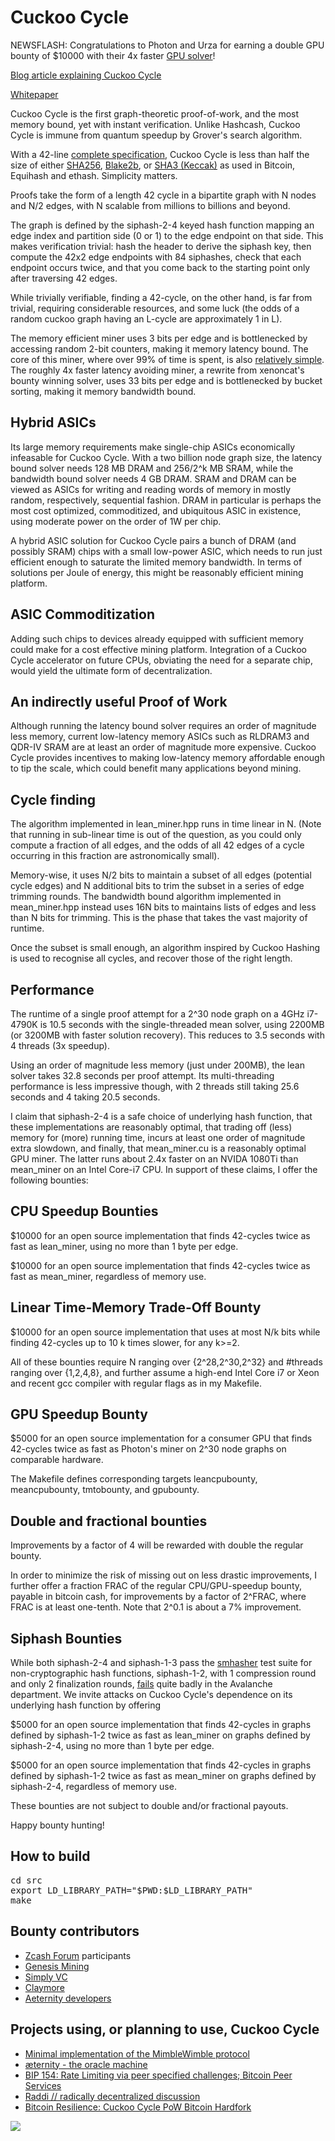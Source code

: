 Cuckoo Cycle
============

NEWSFLASH: Congratulations to Photon and Urza for earning a double GPU bounty of $10000 with their 4x faster [GPU solver](https://github.com/mozkomor/GrinGoldMiner)!

[Blog article explaining Cuckoo Cycle](http://cryptorials.io/beyond-hashcash-proof-work-theres-mining-hashing)

[Whitepaper](doc/cuckoo.pdf?raw=true)

Cuckoo Cycle is the first graph-theoretic proof-of-work, and the most memory bound, yet with instant verification.
Unlike Hashcash, Cuckoo Cycle is immune from quantum speedup by Grover's search algorithm.

With a 42-line [complete specification](doc/spec), Cuckoo Cycle is less than half the size of either
[SHA256](https://en.wikipedia.org/wiki/SHA-2#Pseudocode),
[Blake2b](https://en.wikipedia.org/wiki/BLAKE_%28hash_function%29#Blake2b_algorithm), or
[SHA3 (Keccak)](https://github.com/mjosaarinen/tiny_sha3/blob/master/sha3.c)
as used in Bitcoin, Equihash and ethash. Simplicity matters.

Proofs take the form of a length 42 cycle in a bipartite graph with N nodes and
N/2 edges, with N scalable from millions to billions and beyond.

The graph is defined by the siphash-2-4 keyed hash function mapping an edge index
and partition side (0 or 1) to the edge endpoint on that side.
This makes verification trivial: hash the header to derive the siphash key,
then compute the 42x2 edge endpoints with 84 siphashes, check that each endpoint occurs twice,
and that you come back to the starting point only after traversing 42 edges.

While trivially verifiable, finding a 42-cycle, on the other hand, is far from trivial,
requiring considerable resources, and some luck
(the odds of a random cuckoo graph having an L-cycle are approximately 1 in L).

The memory efficient miner uses 3 bits per edge and is bottlenecked by
accessing random 2-bit counters, making it memory latency bound. The core of this miner, where
over 99% of time is spent, is also [relatively simple](doc/leancore).
The roughly 4x faster latency avoiding miner, a rewrite from xenoncat's bounty winning solver,
uses 33 bits per edge and is bottlenecked by bucket sorting, making it memory bandwidth bound.

Hybrid ASICs
------------
Its large memory requirements make single-chip ASICs economically infeasable for Cuckoo Cycle.
With a two billion node graph size, the latency bound solver needs 128 MB DRAM and 256/2^k MB SRAM,
while the bandwidth bound solver needs 4 GB DRAM.
SRAM and DRAM can be viewed as ASICs for writing and reading words of memory in mostly random, respectively, sequential fashion.
DRAM in particular is perhaps the most cost optimized, commoditized, and ubiquitous ASIC in existence,
using moderate power on the order of 1W per chip.

A hybrid ASIC solution for Cuckoo Cycle pairs a bunch of DRAM (and possibly SRAM) chips with a small low-power ASIC,
which needs to run just efficient enough to saturate the limited memory bandwidth.
In terms of solutions per Joule of energy, this might be reasonably efficient mining platform.

ASIC Commoditization
--------------------
Adding such chips to devices already equipped with sufficient memory could make for a
cost effective mining platform. Integration of a Cuckoo Cycle accelerator on future CPUs,
obviating the need for a separate chip, would yield the ultimate form of decentralization.

An indirectly useful Proof of Work
--------------
Although running the latency bound solver requires an order of magnitude less memory,
current low-latency memory ASICs such as RLDRAM3 and QDR-IV SRAM are at least an order of magnitude more expensive.
Cuckoo Cycle provides incentives to making low-latency memory affordable enough to tip the scale,
which could benefit many applications beyond mining.

Cycle finding
--------------
The algorithm implemented in lean_miner.hpp runs in time linear in N.
(Note that running in sub-linear time is out of the question, as you could
only compute a fraction of all edges, and the odds of all 42 edges of a cycle
occurring in this fraction are astronomically small).

Memory-wise, it uses N/2 bits to maintain a subset of all edges (potential
cycle edges) and N additional bits to trim the subset in a series of edge trimming rounds.
The bandwidth bound algorithm implemented in mean_miner.hpp instead uses 16N bits to maintains
lists of edges and less than N bits for trimming.
This is the phase that takes the vast majority of runtime.

Once the subset is small enough, an algorithm inspired by Cuckoo Hashing
is used to recognise all cycles, and recover those of the right length.

Performance
--------------

The runtime of a single proof attempt for a 2^30 node graph on a 4GHz i7-4790K is 10.5 seconds
with the single-threaded mean solver, using 2200MB (or 3200MB with faster solution recovery).
This reduces to 3.5 seconds with 4 threads (3x speedup).

Using an order of magnitude less memory (just under 200MB),
the lean solver takes 32.8 seconds per proof attempt.
Its multi-threading performance is less impressive though,
with 2 threads still taking 25.6 seconds and 4 taking 20.5 seconds.

I claim that siphash-2-4 is a safe choice of underlying hash function,
that these implementations are reasonably optimal,
that trading off (less) memory for (more) running time,
incurs at least one order of magnitude extra slowdown,
and finally, that mean_miner.cu is a reasonably optimal GPU miner.
The latter runs about 2.4x faster on an NVIDA 1080Ti than mean_miner on an Intel Core-i7 CPU.
In support of these claims, I offer the following bounties:

CPU Speedup Bounties
--------------------
$10000 for an open source implementation that finds 42-cycles twice as fast
as lean_miner, using no more than 1 byte per edge.

$10000 for an open source implementation that finds 42-cycles twice as fast
as mean_miner, regardless of memory use.

Linear Time-Memory Trade-Off Bounty
-----------------------------------
$10000 for an open source implementation that uses at most N/k bits while finding 42-cycles up to 10 k times slower, for any k>=2.

All of these bounties require N ranging over {2^28,2^30,2^32} and #threads
ranging over {1,2,4,8}, and further assume a high-end Intel Core i7 or Xeon and
recent gcc compiler with regular flags as in my Makefile.

GPU Speedup Bounty
------------------
$5000 for an open source implementation for a consumer GPU
that finds 42-cycles twice as fast as Photon's miner on 2^30 node graphs on comparable hardware.

The Makefile defines corresponding targets leancpubounty, meancpubounty, tmtobounty, and gpubounty.

Double and fractional bounties
------------------------------
Improvements by a factor of 4 will be rewarded with double the regular bounty.

In order to minimize the risk of missing out on less drastic improvements,
I further offer a fraction FRAC of the regular CPU/GPU-speedup bounty, payable in bitcoin cash,
for improvements by a factor of 2^FRAC, where FRAC is at least one-tenth.
Note that 2^0.1 is about a 7% improvement.

Siphash Bounties
----------------
While both siphash-2-4 and siphash-1-3 pass the [smhasher](https://github.com/aappleby/smhasher)
test suite for non-cryptographic hash functions,
siphash-1-2, with 1 compression round and only 2 finalization rounds,
[fails](doc/SipHash12) quite badly in the Avalanche department.
We invite attacks on Cuckoo Cycle's dependence on its underlying hash function by offering

$5000 for an open source implementation that finds 42-cycles in graphs defined by siphash-1-2
twice as fast as lean_miner on graphs defined by siphash-2-4, using no more than 1 byte per edge.

$5000 for an open source implementation that finds 42-cycles in graphs defined by siphash-1-2
twice as fast as mean_miner on graphs defined by siphash-2-4, regardless of memory use.

These bounties are not subject to double and/or fractional payouts.

Happy bounty hunting!
 
How to build
--------------
<pre>
cd src
export LD_LIBRARY_PATH="$PWD:$LD_LIBRARY_PATH"
make
</pre>

Bounty contributors
-------------------

* [Zcash Forum](https://forum.z.cash/) participants
* [Genesis Mining](https://www.genesis-mining.com/)
* [Simply VC](https://www.simply-vc-co.ltd/?page_id=8)
* [Claymore](https://bitcointalk.org/index.php?topic=1670733.0)
* [Aeternity developers](http://www.aeternity.com/)

Projects using, or planning to use, Cuckoo Cycle
--------------
* [Minimal implementation of the MimbleWimble protocol](https://github.com/mimblewimble/grin)
* [æternity - the oracle machine](http://www.aeternity.com/)
* [BIP 154: Rate Limiting via peer specified challenges; Bitcoin Peer Services](https://github.com/bitcoin/bips/blob/master/bip-0154.mediawiki)
* [Raddi // radically decentralized discussion](http://www.raddi.net/)
* [Bitcoin Resilience: Cuckoo Cycle PoW Bitcoin Hardfork](https://bitcointalk.org/index.php?topic=2360396)

![](img/logo.png?raw=true)
